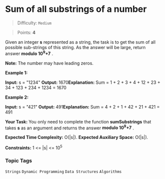 # Sum of all substrings of a number

> Difficulty: `Medium`

> Points: **4**

Given an integer **s**  represented as a string, the task is to get the sum of all possible sub-strings of this string.
As the answer will be large, return answer **modulo 10<sup>9</sup>+7** .

**Note:**  The number may have leading zeros.

**Example 1:**

**Input:** s = "1234"
**Output:** 1670**Explanation:** Sum = 1 + 2 + 3 + 4 + 12 + 23 + 34 + 123 + 234 + 1234 = 1670

**Example 2:**

**Input:** s = "421"
**Output:** 491**Explanation:** Sum = 4 + 2 + 1 + 42 + 21 + 421 = 491

**Your Task:** 
You only need to complete the function **sumSubstrings**  that takes **s**  as an argument and returns the answer **modulo 10<sup>9</sup>+7** .

**Expected Time Complexity:** O(|s|).
**Expected Auxiliary Space:** O(|s|).

**Constraints:** 
1 <= |s| <= 10<sup>5</sup>

### Topic Tags
`Strings`  `Dynamic Programming`  `Data Structures`  `Algorithms`
